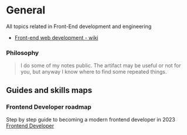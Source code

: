 # General

All topics related in Front-End development and engineering

* [Front-end web development - wiki](https://en.wikipedia.org/wiki/Front-end_web_development)

### Philosophy
> I do some of my notes public. The artifact may be useful or not for you, but anyway I know where to find some repeated things.

## Guides and skills maps

### Frontend Developer roadmap

Step by step guide to becoming a modern frontend developer in 2023
[Frontend Developer](https://roadmap.sh/frontend)